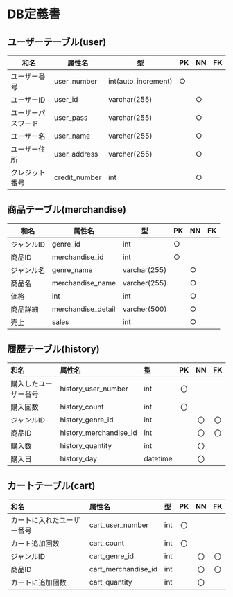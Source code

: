 # DB定義書

## ユーザーテーブル(user)

|和名|属性名|型|PK|NN|FK|
|---|-----|--|--|--|--|
|ユーザー番号|user_number|int(auto_increment)|○|||
|ユーザーID|user_id|varchar(255)||○||
|ユーザーパスワード|user_pass|varchar(255)||○||
|ユーザー名|user_name|varcher(255)||○||
|ユーザー住所|user_address|varcher(255)||○||
|クレジット番号|credit_number|int||○||

## 商品テーブル(merchandise)

|和名|属性名|型|PK|NN|FK|
|---|-----|--|--|--|--|
|ジャンルID|genre_id|int|○|||
|商品ID|merchandise_id|int|○|||
|ジャンル名|genre_name|varchar(255)||○||
|商品名|merchandise_name|varcher(255)||○||
|価格|int|int||○||
|商品詳細|merchandise_detail|varcher(500)||○||
|売上|sales|int||○||

## 履歴テーブル(history)

|和名|属性名|型|PK|NN|FK|
|:---|:---|:---|:---:|:---:|:---:|
|購入したユーザー番号|history_user_number|int|〇|||
|購入回数|history_count|int|〇|||
|ジャンルID|history_genre_id|int||〇|〇|
|商品ID|history_merchandise_id|int||〇|〇|
|購入数|history_quantity|int||〇||
|購入日|history_day|datetime||〇||

## カートテーブル(cart)

|和名|属性名|型|PK|NN|FK|
|:---|:---|:---|:---:|:---:|:---:|
|カートに入れたユーザー番号|cart_user_number|int|〇|||
|カート追加回数|cart_count|int|〇|||
|ジャンルID|cart_genre_id|int||〇|〇|
|商品ID|cart_merchandise_id|int||〇|〇|
|カートに追加個数|cart_quantity|int||〇||
